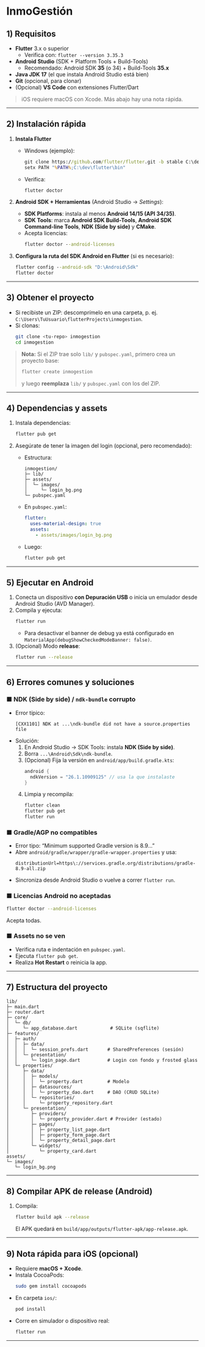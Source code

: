 
# InmoGestión

## 1) Requisitos

- **Flutter** 3.x o superior
   - Verifica con: `flutter --version 3.35.3`
- **Android Studio** (SDK + Platform Tools + Build-Tools)
   - Recomendado: Android SDK **35** (o 34) + Build-Tools **35.x**
- **Java JDK 17** (el que instala Android Studio está bien)
- **Git** (opcional, para clonar)
- (Opcional) **VS Code** con extensiones Flutter/Dart

> iOS requiere macOS con Xcode. Más abajo hay una nota rápida.

---

## 2) Instalación rápida

1. **Instala Flutter**
   - Windows (ejemplo):
     ```bat
     git clone https://github.com/flutter/flutter.git -b stable C:\dev\flutter
     setx PATH "%PATH%;C:\dev\flutter\bin"
     ```
   - Verifica:
     ```bat
     flutter doctor
     ```

2. **Android SDK + Herramientas** (Android Studio → *Settings*):
   - **SDK Platforms**: instala al menos **Android 14/15 (API 34/35)**.
   - **SDK Tools**: marca **Android SDK Build-Tools**, **Android SDK Command-line Tools**, **NDK (Side by side)** y **CMake**.
   - Acepta licencias:
     ```bat
     flutter doctor --android-licenses
     ```

3. **Configura la ruta del SDK Android en Flutter** (si es necesario):
   ```bat
   flutter config --android-sdk "D:\Android\Sdk"
   flutter doctor
   ```

---

## 3) Obtener el proyecto

- Si recibiste un ZIP: descomprímelo en una carpeta, p. ej. `C:\Users\TuUsuario\flutterProjects\inmogestion`.
- Si clonas:
  ```bash
  git clone <tu-repo> inmogestion
  cd inmogestion
  ```

> **Nota:** Si el ZIP trae solo `lib/` y `pubspec.yaml`, primero crea un proyecto base:
> ```bash
> flutter create inmogestion
> ```
> y luego **reemplaza** `lib/` y `pubspec.yaml` con los del ZIP.

---

## 4) Dependencias y assets

1. Instala dependencias:
   ```bash
   flutter pub get
   ```

2. Asegúrate de tener la imagen del login (opcional, pero recomendado):

   - Estructura:
     ```
     inmogestion/
     ├─ lib/
     ├─ assets/
     │  └─ images/
     │     └─ login_bg.png
     └─ pubspec.yaml
     ```
   - En `pubspec.yaml`:
     ```yaml
     flutter:
       uses-material-design: true
       assets:
         - assets/images/login_bg.png
     ```
   - Luego:
     ```bash
     flutter pub get
     ```

---

## 5) Ejecutar en Android

1. Conecta un dispositivo **con Depuración USB** o inicia un emulador desde Android Studio (AVD Manager).
2. Compila y ejecuta:
   ```bash
   flutter run
   ```
   - Para desactivar el banner de debug ya está configurado en `MaterialApp(debugShowCheckedModeBanner: false)`.
3. (Opcional) Modo **release**:
   ```bash
   flutter run --release
   ```

---

## 6) Errores comunes y soluciones

### ■ NDK (Side by side) / `ndk-bundle` corrupto
- Error típico:
  ```
  [CXX1101] NDK at ...\ndk-bundle did not have a source.properties file
  ```
- Solución:
   1. En Android Studio → SDK Tools: instala **NDK (Side by side)**.
   2. Borra `...\Android\Sdk\ndk-bundle`.
   3. (Opcional) Fija la versión en `android/app/build.gradle.kts`:
      ```kotlin
      android {
        ndkVersion = "26.1.10909125" // usa la que instalaste
      }
      ```
   4. Limpia y recompila:
      ```bash
      flutter clean
      flutter pub get
      flutter run
      ```

### ■ Gradle/AGP no compatibles
- Error tipo: “Minimum supported Gradle version is 8.9…”
- Abre `android/gradle/wrapper/gradle-wrapper.properties` y usa:
  ```
  distributionUrl=https\://services.gradle.org/distributions/gradle-8.9-all.zip
  ```
- Sincroniza desde Android Studio o vuelve a correr `flutter run`.

### ■ Licencias Android no aceptadas
```bash
flutter doctor --android-licenses
```
Acepta todas.

### ■ Assets no se ven
- Verifica ruta e indentación en `pubspec.yaml`.
- Ejecuta `flutter pub get`.
- Realiza **Hot Restart** o reinicia la app.

---

## 7) Estructura del proyecto

```
lib/
├─ main.dart
├─ router.dart
├─ core/
│  └─ db/
│     └─ app_database.dart            # SQLite (sqflite)
├─ features/
│  ├─ auth/
│  │  ├─ data/
│  │  │  └─ session_prefs.dart       # SharedPreferences (sesión)
│  │  └─ presentation/
│  │     └─ login_page.dart          # Login con fondo y frosted glass
│  └─ properties/
│     ├─ data/
│     │  ├─ models/
│     │  │  └─ property.dart         # Modelo
│     │  ├─ datasources/
│     │  │  └─ property_dao.dart     # DAO (CRUD SQLite)
│     │  └─ repositories/
│     │     └─ property_repository.dart
│     └─ presentation/
│        ├─ providers/
│        │  └─ property_provider.dart # Provider (estado)
│        ├─ pages/
│        │  ├─ property_list_page.dart
│        │  ├─ property_form_page.dart
│        │  └─ property_detail_page.dart
│        └─ widgets/
│           └─ property_card.dart
assets/
└─ images/
   └─ login_bg.png
```

---

## 8) Compilar APK de release (Android)

1. Compila:
   ```bash
   flutter build apk --release
   ```
   El APK quedará en `build/app/outputs/flutter-apk/app-release.apk`.

---

## 9) Nota rápida para iOS (opcional)

- Requiere **macOS + Xcode**.
- Instala CocoaPods:
  ```bash
  sudo gem install cocoapods
  ```
- En carpeta `ios/`:
  ```bash
  pod install
  ```
- Corre en simulador o dispositivo real:
  ```bash
  flutter run
  ```

---

